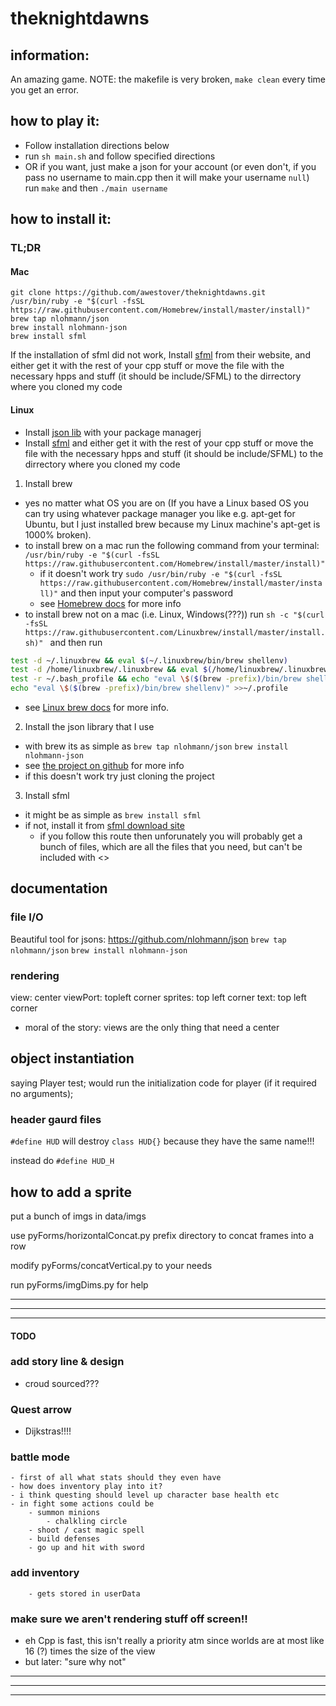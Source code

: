 
# theknightdawns

## information: 
An amazing game. NOTE: the makefile is very broken, `make clean` every time you get an error.

## how to play it:
  * Follow installation directions below
  * run `sh main.sh` and follow specified directions
  * OR if you want, just make a json for your account (or even don't, if you pass no username to main.cpp then it will make your username `null`) run `make` and then `./main username`


## how to install it:
### TL;DR
#### Mac
```
git clone https://github.com/awestover/theknightdawns.git
/usr/bin/ruby -e "$(curl -fsSL https://raw.githubusercontent.com/Homebrew/install/master/install)"
brew tap nlohmann/json
brew install nlohmann-json
brew install sfml
```
If the installation of sfml did not work, Install [sfml](https://www.sfml-dev.org/download/csfml/) from their website, and either get it with the rest of your cpp stuff or move the file with the necessary hpps and stuff (it should be include/SFML) to the dirrectory where you cloned my code

#### Linux
  * Install [json lib](https://github.com/nlohmann/json) with your package managerj
  * Install [sfml](https://www.sfml-dev.org/download/csfml/) and either get it with the rest of your cpp stuff or move the file with the necessary hpps and stuff (it should be include/SFML) to the dirrectory where you cloned my code

1) Install brew
  * yes no matter what OS you are on (If you have a Linux based OS you can try using whatever package manager you like e.g. apt-get for Ubuntu, but I just installed brew because my Linux machine's apt-get is 1000% broken).
  * to install brew on a mac run the following command from your terminal: `/usr/bin/ruby -e "$(curl -fsSL https://raw.githubusercontent.com/Homebrew/install/master/install)"`
    - if it doesn't work try `sudo /usr/bin/ruby -e "$(curl -fsSL https://raw.githubusercontent.com/Homebrew/install/master/install)"` and then input your computer's password 
    - see [Homebrew docs](https://brew.sh) for more info
  * to install brew not on a mac (i.e. Linux, Windows(???)) run `sh -c "$(curl -fsSL https://raw.githubusercontent.com/Linuxbrew/install/master/install.sh)" ` and then run 

```bash 
test -d ~/.linuxbrew && eval $(~/.linuxbrew/bin/brew shellenv)
test -d /home/linuxbrew/.linuxbrew && eval $(/home/linuxbrew/.linuxbrew/bin/brew shellenv)
test -r ~/.bash_profile && echo "eval \$($(brew -prefix)/bin/brew shellenv)" >>~/.bash_profile
echo "eval \$($(brew -prefix)/bin/brew shellenv)" >>~/.profile
``` 

- see [Linux brew docs](https://docs.brew.sh/Homebrew-on-Linux) for more info.

2) Install the json library that I use
  * with brew its as simple as 
  `brew tap nlohmann/json`
  `brew install nlohmann-json`
  * see [the project on github](https://github.com/nlohmann/json) for more info
  * if this doesn't work try just cloning the project

3) Install sfml
  * it might be as simple as `brew install sfml`
  * if not, install it from [sfml download site](https://www.sfml-dev.org/download/csfml/)
    - if you follow this route then unforunately you will probably get a bunch of files, which are all the files that you need, but can't be included with <>

## documentation
### file I/O
  Beautiful tool for jsons:
    https://github.com/nlohmann/json
  `brew tap nlohmann/json`
  `brew install nlohmann-json`

### rendering 
  view: center
  viewPort: topleft corner
  sprites: top left corner
  text: top left corner

  - moral of the story: views are the only thing that need a center

## object instantiation
  saying 
  Player test;
  would run the initialization code for player (if it required no arguments);

### header gaurd files
  `#define HUD` will destroy
  `class HUD{}`
  because they have the same name!!!

  instead do 
  `#define HUD_H`

## how to add a sprite
  put a bunch of imgs in 
  data/imgs

  use pyForms/horizontalConcat.py prefix directory
  to concat frames into a row

  modify pyForms/concatVertical.py
  to your needs

  run pyForms/imgDims.py
  for help

***************************************************************************************************
***************************************************************************************************
***************************************************************************************************
#### TODO

### add story line & design
  - croud sourced???

### Quest arrow
  - Dijkstras!!!!

### battle mode
    - first of all what stats should they even have
    - how does inventory play into it?
    - i think questing should level up character base health etc
    - in fight some actions could be
        - summon minions
            - chalkling circle
        - shoot / cast magic spell
        - build defenses
        - go up and hit with sword

### add inventory

        - gets stored in userData

### make sure we aren't rendering stuff off screen!!

  - eh Cpp is fast, this isn't really a priority atm since worlds are at most like 16 (?) times the size of the view
  - but later: "sure why not"

***************************************************************************************************
***************************************************************************************************
***************************************************************************************************

